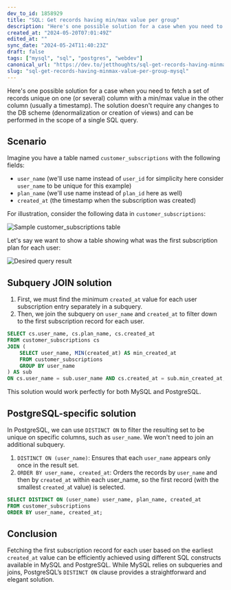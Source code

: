 ```yaml
---
dev_to_id: 1858929
title: "SQL: Get records having min/max value per group"
description: "Here's one possible solution for a case when you need to fetch a set of records unique on one (or..."
created_at: "2024-05-20T07:01:49Z"
edited_at: ""
sync_date: "2024-05-24T11:40:23Z"
draft: false
tags: ["mysql", "sql", "postgres", "webdev"]
canonical_url: "https://dev.to/jetthoughts/sql-get-records-having-minmax-value-per-group-2cnh"
slug: "sql-get-records-having-minmax-value-per-group-mysql"
---
```

Here's one possible solution for a case when you need to fetch a set of records unique on one (or several) column with a min/max value in the other column (usually a timestamp). The solution doesn't require any changes to the DB scheme (denormalization or creation of views) and can be performed in the scope of a single SQL query.

## Scenario
Imagine you have a table named `customer_subscriptions` with the following fields:

- `user_name` (we'll use name instead of `user_id` for simplicity here consider `user_name` to be unique for this example)
- `plan_name` (we'll use name instead of `plan_id` here as well)
- `created_at` (the timestamp when the subscription was created)

For illustration, consider the following data in `customer_subscriptions`:

![Sample customer_subscriptions table](https://dev-to-uploads.s3.amazonaws.com/uploads/articles/w2x5d8fkjb6uejshsp52.png)

Let's say we want to show a table showing what was the first subscription plan for each user:

![Desired query result](https://dev-to-uploads.s3.amazonaws.com/uploads/articles/57s5ceotrrd2roige1hg.png)

## Subquery JOIN solution

1. First, we must find the minimum `created_at` value for each user subscription entry separately in a subquery.
2. Then, we join the subquery on `user_name` and `created_at` to filter down to the first subscription record for each user.

```sql
SELECT cs.user_name, cs.plan_name, cs.created_at
FROM customer_subscriptions cs
JOIN (
    SELECT user_name, MIN(created_at) AS min_created_at
    FROM customer_subscriptions
    GROUP BY user_name
) AS sub
ON cs.user_name = sub.user_name AND cs.created_at = sub.min_created_at;
```

This solution would work perfectly for both MySQL and PostgreSQL.

## PostgreSQL-specific solution

In PostgreSQL, we can use `DISTINCT ON` to filter the resulting set to be unique on specific columns, such as `user_name`. We won't need to join an additional subquery.

1. `DISTINCT ON (user_name)`: Ensures that each `user_name` appears only once in the result set.
2. `ORDER BY user_name, created_at`: Orders the records by `user_name` and then by `created_at` within each user_name, so the first record (with the smallest `created_a`t value) is selected.

```sql
SELECT DISTINCT ON (user_name) user_name, plan_name, created_at
FROM customer_subscriptions
ORDER BY user_name, created_at;
```

## Conclusion

Fetching the first subscription record for each user based on the earliest `created_at` value can be efficiently achieved using different SQL constructs available in MySQL and PostgreSQL. While MySQL relies on subqueries and joins, PostgreSQL’s `DISTINCT ON` clause provides a straightforward and elegant solution.